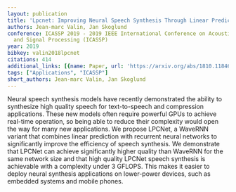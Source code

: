 ```yaml
---
layout: publication
title: 'Lpcnet: Improving Neural Speech Synthesis Through Linear Prediction'
authors: Jean-marc Valin, Jan Skoglund
conference: ICASSP 2019 - 2019 IEEE International Conference on Acoustics, Speech
  and Signal Processing (ICASSP)
year: 2019
bibkey: valin2018lpcnet
citations: 414
additional_links: [{name: Paper, url: 'https://arxiv.org/abs/1810.11846'}]
tags: ["Applications", "ICASSP"]
short_authors: Jean-marc Valin, Jan Skoglund
---
```

Neural speech synthesis models have recently demonstrated the ability to
synthesize high quality speech for text-to-speech and compression applications.
These new models often require powerful GPUs to achieve real-time operation, so
being able to reduce their complexity would open the way for many new
applications. We propose LPCNet, a WaveRNN variant that combines linear
prediction with recurrent neural networks to significantly improve the
efficiency of speech synthesis. We demonstrate that LPCNet can achieve
significantly higher quality than WaveRNN for the same network size and that
high quality LPCNet speech synthesis is achievable with a complexity under 3
GFLOPS. This makes it easier to deploy neural synthesis applications on
lower-power devices, such as embedded systems and mobile phones.